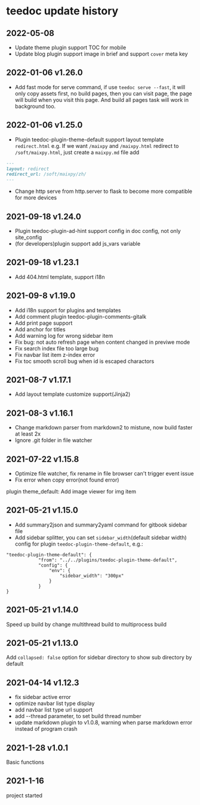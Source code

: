 teedoc update history
========

## 2022-05-08 

* Update theme plugin support TOC for mobile
* Update blog plugin support image in brief and support `cover` meta key


## 2022-01-06 v1.26.0

* Add fast mode for serve command, if use `teedoc serve --fast`, it will only copy assets first, no build pages, then you can visit page, the page will build when you visit this page. And build all pages task will work in background too.

## 2022-01-06 v1.25.0

* Plugin teedoc-plugin-theme-default support layout template `redirect.html`
e.g. If we want `/maixpy` and `/maixpy.html` redirect to `/soft/maixpy.html`, just create a `maixpy.md` file add
```markdown
---
layout: redirect
redirect_url: /soft/maixpy/zh/
---
```

* Change http serve from http.server to flask to become more compatible for more devices


## 2021-09-18 v1.24.0

* Plugin teedoc-plugin-ad-hint support config in doc config, not only site_config
* (for developers)plugin support add js_vars variable

## 2021-09-18 v1.23.1

* Add 404.html template, support i18n

## 2021-09-8 v1.19.0

* Add i18n support for plugins and templates
* Add comment plugin teedoc-plugin-comments-gitalk
* Add print page support
* Add anchor for titles
* Add warning log for wrong sidebar item
* Fix bug: not auto refresh page when content changed in previwe mode
* Fix search index file too large bug
* Fix navbar list item z-index error
* Fix toc smooth scroll bug when id is escaped charactors

## 2021-08-7 v1.17.1

* Add layout template customize support(Jinja2)

## 2021-08-3 v1.16.1

* Change markdown parser from markdown2 to mistune, now build faster at least 2x
* Ignore .git folder in file watcher

## 2021-07-22 v1.15.8


* Optimize file watcher, fix rename in file browser can't trigger event issue
* Fix error when copy error(not found error)

plugin theme_default: Add image viewer for img item

## 2021-05-21 v1.15.0

* Add summary2json and summary2yaml command for gitbook sidebar file
* Add sidebar splitter, you can set `sidebar_width`(default sidebar width) config for plugin  `teedoc-plugin-theme-default`, e.g.:
```
"teedoc-plugin-theme-default": {
            "from": "../../plugins/teedoc-plugin-theme-default",
            "config": {
                "env": {
                    "sidebar_width": "300px"
                }
            }
}
```


## 2021-05-21 v1.14.0

Speed up build by change multithread build to multiprocess build

## 2021-05-21 v1.13.0

Add `collapsed: false` option for sidebar directory to show sub directory by default

## 2021-04-14 v1.12.3

* fix sidebar active error
* optimize navbar list type display
* add navbar list type url support
* add --thread parameter, to set build thread number
* update markdown plugin to v1.0.8, warning when parse markdown error instead of program crash

## 2021-1-28 v1.0.1

Basic functions


## 2021-1-16

project started

